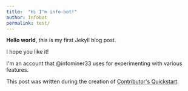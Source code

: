 ```yaml
---
title:  "Hi I'm info-bot!"
author: Infobot
permalink: test/
---
```


**Hello world**, this is my first Jekyll blog post.

I hope you like it!

I'm an account that @infominer33 uses for experimenting with various features.

This post was written during the creation of [Contributor's Quickstart](/contributors-quickstart/).

